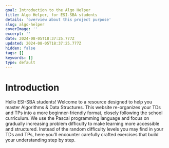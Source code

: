 ```yaml
---
goal: Introduction to the Algo Helper
title: Algo Helper, for ESI-SBA students
details: 'overview about this project purpose'
slug: algo-helper
coverImage: ''
excerpt: ''
date: 2024-08-05T18:37:25.777Z
updated: 2024-08-05T18:37:25.777Z
hidden: false
tags: []
keywords: []
type: default
---
```


# Introduction

Hello ESI-SBA students! Welcome to a resource designed to help you master Algorithms & Data Structures. This website re-organizes your TDs and TPs into a more beginner-friendly format, closely following the school curriculum. We use the Pascal programming language and focus on gradually increasing problem difficulty to make learning more accessible and structured. Instead of the random difficulty levels you may find in your TDs and TPs, here you'll encounter carefully crafted exercises that build your understanding step by step.
